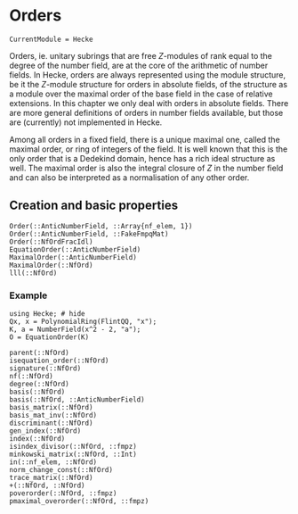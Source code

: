 # Orders
```@meta
CurrentModule = Hecke
```

Orders, ie. unitary subrings that are free $Z$-modules of rank
equal to the degree of the number field, are at the core of the
arithmetic of number fields. In Hecke, orders are always represented
using the module structure, be it the $Z$-module structure for orders
in absolute fields, of the structure as a module over the
maximal order of the base field in the case of relative extensions.
In this chapter we only deal with orders in absolute fields.
There are more general definitions of orders in number fields
available, but those are (currently) not implemented in Hecke.

Among all orders in a fixed field, there is a unique maximal one,
called the maximal order, or ring of integers of the field.
It is well known that this is the only order that is a Dedekind
domain, hence has a rich ideal structure as well.
The maximal order is also the integral closure of $Z$ in the number field
and can also be interpreted as a normalisation of any other order.

## Creation and basic properties

```@docs
Order(::AnticNumberField, ::Array{nf_elem, 1})
Order(::AnticNumberField, ::FakeFmpqMat)
Order(::NfOrdFracIdl)
EquationOrder(::AnticNumberField)
MaximalOrder(::AnticNumberField)
MaximalOrder(::NfOrd)
lll(::NfOrd)
```

### Example

```@repl
using Hecke; # hide
Qx, x = PolynomialRing(FlintQQ, "x");
K, a = NumberField(x^2 - 2, "a");
O = EquationOrder(K)
```

```@docs
parent(::NfOrd)
isequation_order(::NfOrd)
signature(::NfOrd)
nf(::NfOrd)
degree(::NfOrd)
basis(::NfOrd)
basis(::NfOrd, ::AnticNumberField)
basis_matrix(::NfOrd)
basis_mat_inv(::NfOrd)
discriminant(::NfOrd)
gen_index(::NfOrd)
index(::NfOrd)
isindex_divisor(::NfOrd, ::fmpz)
minkowski_matrix(::NfOrd, ::Int)
in(::nf_elem, ::NfOrd)
norm_change_const(::NfOrd)
trace_matrix(::NfOrd)
+(::NfOrd, ::NfOrd)
poverorder(::NfOrd, ::fmpz)
pmaximal_overorder(::NfOrd, ::fmpz)
```


